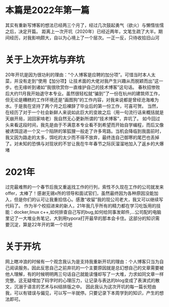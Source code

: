 # 本篇是2022年第一篇
其实有重新写博客的想法已经两三个月了，经过几次鼓起勇气（欲火）与懒惰怯懦之后，决定开篇。
距离上一次开坑（2020年）已经近两年，文笔生疏了大半。期间经历，对我影响颇大，自以为心境上了一个层次。一正一反，只待收拾旧山河

# 关于上次开坑与弃坑
20年开坑是因为很功利的理由：“个人博客是应聘的加分项”。可惜当时本人太菜，并没有走到“使用【加分项】让技术面的大佬对我产生兴趣从而脱颖而出”这一步。也无缘听到诸如“我很欣赏你一直维护自己的技术博客”这句话。
春秋招惨败后大约11月我开始退守本专业。虽然很轻松就“骗到”了一份在杭州的建筑师工作，但无论是糟糕的工作环境还是“画图狗”的工作内容，对我来说都是曾经沧海难为水。于是我在坚持了两个月之后裸辞了毕业后的第一份工作，可喜可贺。
当然，在经历了对于一个社会新鲜人来说如此巨大的变故之后（用一句流行话来概括就是天崩开局，润回家啃老）我自然无心更新所谓的“技术博客”，弃坑了。
如今回过头来看这段时间，我先是由于不满意本专业看不到希望而开始自学编程，而后又像被诱饵逗进一个又一个陷阱的笨狐狸一般走了许多弯路。当机会降临到我面前时，我又因为路走的太多，饵吃的太少而不得不放弃，最终连自己御寒的尾巴也丢掉了。对未知的恐惧与对现状的不甘让我在牛年春节之际灰溜溜地加入了返乡的大爆堵

# 2021年
过完最难熬的一个春节后我又重返找工作的行列，索性不久现在工作的公司就发来offer，太棒了！感谢无锡x所的领导和面试官们，虽然最终因为各种原因没能加入，但是你们的认可让我重拾信心。感激“收留”我的现公司老大，我又可以继续写代码了。
作为半个校招进来的新人，21年我几乎所有的精力都在学习吃饭用的技能：docker,linux c++,如何排查自己写的bug,如何给同事发邮件,...公司配的电脑里记了一大堆业务笔记，大到用typora打开最早的那本会卡住。这部分的知识需要沉淀，算是22年开的第一个坑吧

# 关于开坑
网上瞎冲浪的时候有一个观念我认为是支持我重新开坑的理由：个人博客只当为自己阅读服务。因此反思自己之前弃坑的一个主要原因就是总幻想自己的文章需要被他人理解，有的时候明明两三句话自己就能读懂却写了一大堆，力求如同文章一样完整。这无疑增加了码字时的心理压力，让记录与表达的blog变成了表演式的散文，沉溺于语言的艺术与纠结排版之中。
因此我认为这次开坑的每一篇长短由我，可以有错误与偏见，可以写一半就停。只要记录下本周学到的知识，产生的想法即可。